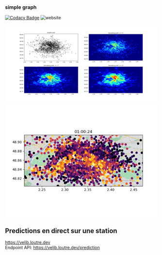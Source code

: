 ### simple graph

[![Codacy Badge](https://api.codacy.com/project/badge/Grade/877b8e96493a473890dc3e53fb68a577)](https://app.codacy.com/gh/felop/velibAnalysis?utm_source=github.com&utm_medium=referral&utm_content=felop/velibAnalysis&utm_campaign=Badge_Grade_Settings) ![website](https://img.shields.io/website?url=https%3A%2F%2Fvelib.loutre.dev)

![](pics/heatmaps.png)
![](pics/TerminalOccupancies.png)

## Predictions en direct sur une station
https://velib.loutre.dev <br>
Endpoint API: https://velib.loutre.dev/prediction
